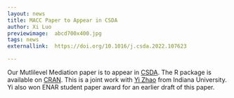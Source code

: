 ```yaml
---
layout: news
title: MACC Paper to Appear in CSDA
author: Xi Luo
previewimage:  abcd700x400.jpg
tags: news
externallink:  https://doi.org/10.1016/j.csda.2022.107623

---
```


Our Mutlilevel Mediation paper is to appear in [CSDA](https://doi.org/10.1016/j.csda.2022.107623). The R package is available on [CRAN](https://cran.r-project.org/web/packages/macc/). This is  a joint work with [Yi Zhao](https://medicine.iu.edu/faculty/44484/zhao-yi) from Indiana University. Yi also won ENAR student paper award for an earlier draft of this paper.